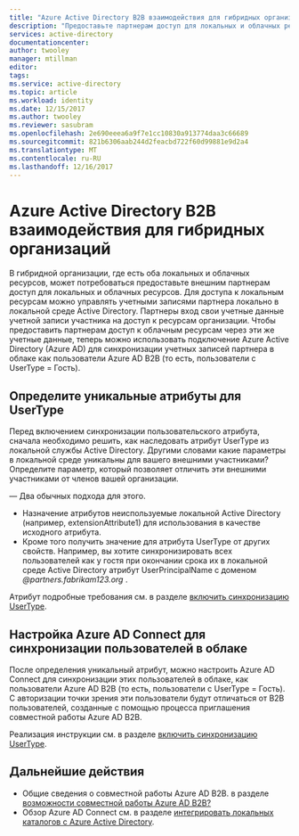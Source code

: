 ```yaml
---
title: "Azure Active Directory B2B взаимодействия для гибридных организаций | Документы Microsoft"
description: "Предоставьте партнерам доступ для локальных и облачных ресурсов с совместной работы Azure AD B2B"
services: active-directory
documentationcenter: 
author: twooley
manager: mtillman
editor: 
tags: 
ms.service: active-directory
ms.topic: article
ms.workload: identity
ms.date: 12/15/2017
ms.author: twooley
ms.reviewer: sasubram
ms.openlocfilehash: 2e690eeea6a9f7e1cc10830a913774daa3c66689
ms.sourcegitcommit: 821b6306aab244d2feacbd722f60d99881e9d2a4
ms.translationtype: MT
ms.contentlocale: ru-RU
ms.lasthandoff: 12/16/2017
---
```

# <a name="azure-active-directory-b2b-collaboration-for-hybrid-organizations"></a>Azure Active Directory B2B взаимодействия для гибридных организаций

В гибридной организации, где есть оба локальных и облачных ресурсов, может потребоваться предоставьте внешним партнерам доступ для локальных и облачных ресурсов. Для доступа к локальным ресурсам можно управлять учетными записями партнера локально в локальной среде Active Directory. Партнеры вход свои учетные данные учетной записи участника на доступ к ресурсам организации. Чтобы предоставить партнерам доступ к облачным ресурсам через эти же учетные данные, теперь можно использовать подключение Azure Active Directory (Azure AD) для синхронизации учетных записей партнера в облаке как пользователи Azure AD B2B (то есть, пользователи с UserType = Гость).

## <a name="identify-unique-attributes-for-usertype"></a>Определите уникальные атрибуты для UserType

Перед включением синхронизации пользовательского атрибута, сначала необходимо решить, как наследовать атрибут UserType из локальной службы Active Directory. Другими словами какие параметры в локальной среде уникальны для вашего внешними участниками? Определите параметр, который позволяет отличить эти внешними участниками от членов вашей организации.

— Два обычных подхода для этого.

- Назначение атрибутов неиспользуемые локальной Active Directory (например, extensionAttribute1) для использования в качестве исходного атрибута. 
- Кроме того получить значение для атрибута UserType от других свойств. Например, вы хотите синхронизировать всех пользователей как у гостя при окончании срока их в локальной среде Active Directory атрибут UserPrincipalName с доменом  *@partners.fabrikam123.org* .
 
Атрибут подробные требования см. в разделе [включить синхронизацию UserType](connect/active-directory-aadconnectsync-change-the-configuration.md#enable-synchronization-of-usertype). 

## <a name="configure-azure-ad-connect-to-sync-users-to-the-cloud"></a>Настройка Azure AD Connect для синхронизации пользователей в облаке

После определения уникальный атрибут, можно настроить Azure AD Connect для синхронизации этих пользователей в облаке, как пользователи Azure AD B2B (то есть, пользователи с UserType = Гость). С авторизации точки зрения эти пользователи будут отличаться от B2B пользователей, созданные с помощью процесса приглашения совместной работы Azure AD B2B.

Реализация инструкции см. в разделе [включить синхронизацию UserType](connect/active-directory-aadconnectsync-change-the-configuration.md#enable-synchronization-of-usertype).

## <a name="next-steps"></a>Дальнейшие действия

- Общие сведения о совместной работы Azure AD B2B. в разделе [возможности совместной работы Azure AD B2B?](active-directory-b2b-what-is-azure-ad-b2b.md)
- Обзор Azure AD Connect см. в разделе [интегрировать локальных каталогов с Azure Active Directory](connect/active-directory-aadconnect.md).

